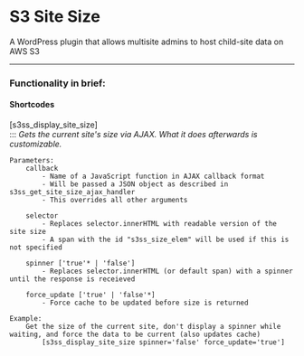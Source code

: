# S3 Site Size

A WordPress plugin that allows multisite admins to host child-site data on AWS S3

----
### Functionality in brief:  

#### Shortcodes  

[s3ss_display_site_size]  
::: *Gets the current site's size via AJAX. What it does afterwards is customizable.*
  
    Parameters:  
        callback  
            - Name of a JavaScript function in AJAX callback format
            - Will be passed a JSON object as described in s3ss_get_site_size_ajax_handler
            - This overrides all other arguments
     
        selector  
            - Replaces selector.innerHTML with readable version of the site size
            - A span with the id "s3ss_size_elem" will be used if this is not specified
     
        spinner ['true'* | 'false']  
            - Replaces selector.innerHTML (or default span) with a spinner until the response is receieved
     
        force_update ['true' | 'false'*]  
            - Force cache to be updated before size is returned
    
    Example:
        Get the size of the current site, don't display a spinner while waiting, and force the data to be current (also updates cache)
            [s3ss_display_site_size spinner='false' force_update='true']
